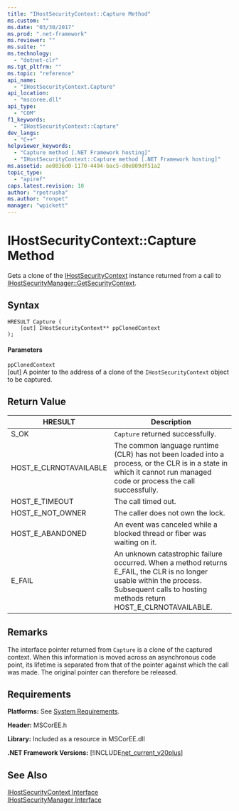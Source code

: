 ```yaml
---
title: "IHostSecurityContext::Capture Method"
ms.custom: ""
ms.date: "03/30/2017"
ms.prod: ".net-framework"
ms.reviewer: ""
ms.suite: ""
ms.technology: 
  - "dotnet-clr"
ms.tgt_pltfrm: ""
ms.topic: "reference"
api_name: 
  - "IHostSecurityContext.Capture"
api_location: 
  - "mscoree.dll"
api_type: 
  - "COM"
f1_keywords: 
  - "IHostSecurityContext::Capture"
dev_langs: 
  - "C++"
helpviewer_keywords: 
  - "Capture method [.NET Framework hosting]"
  - "IHostSecurityContext::Capture method [.NET Framework hosting]"
ms.assetid: ae0836d0-1170-4494-bac5-d0e809df51a2
topic_type: 
  - "apiref"
caps.latest.revision: 10
author: "rpetrusha"
ms.author: "ronpet"
manager: "wpickett"
---
```

# IHostSecurityContext::Capture Method
Gets a clone of the [IHostSecurityContext](../../../../docs/framework/unmanaged-api/hosting/ihostsecuritycontext-interface.md) instance returned from a call to [IHostSecurityManager::GetSecurityContext](../../../../docs/framework/unmanaged-api/hosting/ihostsecuritymanager-getsecuritycontext-method.md).  
  
## Syntax  
  
```  
HRESULT Capture (  
    [out] IHostSecurityContext** ppClonedContext  
);  
```  
  
#### Parameters  
 `ppClonedContext`  
 [out] A pointer to the address of a clone of the `IHostSecurityContext` object to be captured.  
  
## Return Value  
  
|HRESULT|Description|  
|-------------|-----------------|  
|S_OK|`Capture` returned successfully.|  
|HOST_E_CLRNOTAVAILABLE|The common language runtime (CLR) has not been loaded into a process, or the CLR is in a state in which it cannot run managed code or process the call successfully.|  
|HOST_E_TIMEOUT|The call timed out.|  
|HOST_E_NOT_OWNER|The caller does not own the lock.|  
|HOST_E_ABANDONED|An event was canceled while a blocked thread or fiber was waiting on it.|  
|E_FAIL|An unknown catastrophic failure occurred. When a method returns E_FAIL, the CLR is no longer usable within the process. Subsequent calls to hosting methods return HOST_E_CLRNOTAVAILABLE.|  
  
## Remarks  
 The interface pointer returned from `Capture` is a clone of the captured context. When this information is moved across an asynchronous code point, its lifetime is separated from that of the pointer against which the call was made. The original pointer can therefore be released.  
  
## Requirements  
 **Platforms:** See [System Requirements](../../../../docs/framework/get-started/system-requirements.md).  
  
 **Header:** MSCorEE.h  
  
 **Library:** Included as a resource in MSCorEE.dll  
  
 **.NET Framework Versions:** [!INCLUDE[net_current_v20plus](../../../../includes/net-current-v20plus-md.md)]  
  
## See Also  
 [IHostSecurityContext Interface](../../../../docs/framework/unmanaged-api/hosting/ihostsecuritycontext-interface.md)   
 [IHostSecurityManager Interface](../../../../docs/framework/unmanaged-api/hosting/ihostsecuritymanager-interface.md)
